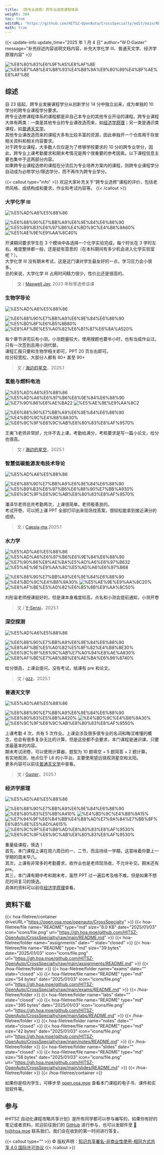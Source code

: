 ```yaml
---
title: （跨专业选修）跨专业选修课程体系
weight: 304
toc: true
editURL: "https://github.com/HITSZ-OpenAuto/CrossSpecialty/edit/main/README.md"
math: true
---
```


{{< update-info update_time="2025 年 1 月 4 日" author="W·D·Gaster" message="补充综述内容说明文档内容，补充大学化学 III、普通天文学、经济学原理内容" >}}

<!--
1. 通过 [Shields.io](https://shields.io/) 生成如下的徽章，标注课程的基本信息。
2. 请根据课程的具体内容增删仓库的子文件夹。子文件夹建议使用小写英文，并且添加 README.md。
3. 关于课程的描述可以不止以下几个方面，酌情增删。
4. hoa.moe 生成本课程对应页面后，请将页面链接复制到 GitHub 仓库的 About/Website 中。
5. 可以在 GitHub 页面的 About/Topics 中为课程添加话题名称。
-->

<div class="img-div hx-mt-4 hx-flex-row hx-justify-start hx-items-center">

![%E8%80%83%E6%9F%A5%E8%AF%BE](https://img.shields.io/badge/%E8%80%83%E6%9F%A5%E8%AF%BE-green)
![%E8%B7%A8%E4%B8%93%E4%B8%9A%E9%80%89%E4%BF%AE%E8%AF%BE](https://img.shields.io/badge/%E8%B7%A8%E4%B8%93%E4%B8%9A%E9%80%89%E4%BF%AE%E8%AF%BE-lightskyblue)

</div>

## 综述

自 23 级起，跨专业发展课程学分从创新学分 14 分中独立出来，成为单独的 10 学分的跨专业课程学分要求。<br>
跨专业选修课程体系的课程都是非自己本专业的其他专业开设的课程。跨专业课程大体有两类：一类是其他专业的专业课改造而来，如[经济学原理](https://hoa.moe/docs/cross-specialty/chem1012/)；另一类是通识类课程，如[普通天文学](https://hoa.moe/docs/cross-specialty/spst1004/)。<br>
其他专业课改造而来的课程大多有比较丰富的资源，因此单独开一个仓库用于存放相关资料和相关内容要求。<br>
对于跨专业课程，大多数人仅仅是为了修够学校要求的 10 分的跨专业学分，因此，跨专业上课考勤要求和期末考情况是两个很重要的参考因素。以下课程信息主要也集中于这两部分内容。<br>
如果跨专业课程选修的课程在分流后为专业培养方案内的课程，则跨专业课程学分自动成为必修学分/限选学分，而不再作为跨专业学分。

{{< callout type="info" >}}
  欢迎大家补充关于“跨专业选修”课程的评价，包括老师风格、成绩构成和要求，作业和考试内容等。
{{< /callout >}}

### 大学化学 III

<div class="img-div hx-mt-4 hx-flex-row hx-justify-start hx-items-center">

![%E5%AD%A6%E5%88%86](https://img.shields.io/badge/%E5%AD%A6%E5%88%86-2-moccasin)

![%E6%88%90%E7%BB%A9%E6%9E%84%E6%88%90](https://img.shields.io/badge/%E6%88%90%E7%BB%A9%E6%9E%84%E6%88%90-gold)
![%E5%B9%B3%E6%97%B6%E4%BD%9C%E4%B8%9A60%](https://img.shields.io/badge/%E5%B9%B3%E6%97%B6%E4%BD%9C%E4%B8%9A-60%25-wheat)
![%E5%AE%9E%E9%AA%8C40%](https://img.shields.io/badge/%E5%AE%9E%E9%AA%8C-40%25-wheat)

</div>

开课期间要求学生在 3 个模块中各选择一个化学实验完成，每个时长在 3 学时左右。难度整体都一般，还是挺有意思的（在本科期间有多少机会进入化学实验室呢？）。<br>
大学化学 III 没有期末考试，这是这门课对学生最友好的一点，学习压力会小很多。<br>
总的来说，大学化学 III 占用时间精力很少，性价比还是很高的。

> 文 / [Maxwell Jay](https://github.com/MaxwellJay256), 2023 年秋季选修该课

### 生物学导论

<div class="img-div hx-mt-4 hx-flex-row hx-justify-start hx-items-center">

![%E5%AD%A6%E5%88%86](https://img.shields.io/badge/%E5%AD%A6%E5%88%86-2-moccasin)

![%E6%88%90%E7%BB%A9%E6%9E%84%E6%88%90](https://img.shields.io/badge/%E6%88%90%E7%BB%A9%E6%9E%84%E6%88%90-gold)
![%E5%B0%8F%E6%B5%8B80%](https://img.shields.io/badge/%E5%B0%8F%E6%B5%8B-80%25-wheat)
![%E8%AF%BE%E5%A0%82%E6%B1%87%E6%8A%A520%](https://img.shields.io/badge/%E8%AF%BE%E5%A0%82%E6%B1%87%E6%8A%A5-20%25-wheat)

</div>

每个章节讲完后有小测，小测题量较大，使用搜题也要半小时，也有当成作业过。<br>
只有一次签到且用小测代替。<br>
课程汇报只要和生物学相关即可，PPT 20 页左右即可。<br>
给分较宽松，大部分人都有 80+ 甚至 90+

> 文 / [海边的星空](https://)，2025.1

### 氢能与燃料电池

<div class="img-div hx-mt-4 hx-flex-row hx-justify-start hx-items-center">

![%E5%AD%A6%E5%88%86](https://img.shields.io/badge/%E5%AD%A6%E5%88%86-1.5-moccasin)
![%E5%AD%A6%E6%97%B6%E6%9E%84%E6%88%90](https://img.shields.io/badge/%E5%AD%A6%E6%97%B6%E6%9E%84%E6%88%90-gold)
![%E7%90%86%E8%AE%BA22](https://img.shields.io/badge/%E7%90%86%E8%AE%BA-22-wheat)
![%E5%AE%9E%E9%AA%8C2](https://img.shields.io/badge/%E5%AE%9E%E9%AA%8C-2-wheat)

![%E6%88%90%E7%BB%A9%E6%9E%84%E6%88%90](https://img.shields.io/badge/%E6%88%90%E7%BB%A9%E6%9E%84%E6%88%90-gold)
![%E4%BD%9C%E4%B8%9A30%](https://img.shields.io/badge/%E4%BD%9C%E4%B8%9A-40%25-wheat)
![%E6%9C%9F%E6%9C%AB%E8%80%83%E8%AF%9570%](https://img.shields.io/badge/%E6%9C%9F%E6%9C%AB%E8%80%83%E8%AF%95-60%25-wheat)

</div>

王夷飞老师非常好，允许不去上课，考勤给满分，考核要求是写一篇小论文，给分也很高。

> 文 / [海边的星空]()，2025.1

### 智慧低碳能源发电技术导论

<div class="img-div hx-mt-4 hx-flex-row hx-justify-start hx-items-center">

![%E5%AD%A6%E5%88%86](https://img.shields.io/badge/%E5%AD%A6%E5%88%86-2-moccasin)

![%E6%88%90%E7%BB%A9%E6%9E%84%E6%88%90](https://img.shields.io/badge/%E6%88%90%E7%BB%A9%E6%9E%84%E6%88%90-gold)
![%E5%B9%B3%E6%97%B6%E6%88%90%E7%BB%A930%](https://img.shields.io/badge/%E5%B9%B3%E6%97%B6%E6%88%90%E7%BB%A9-30%25-wheat)
![%E6%9C%9F%E6%9C%AB%E8%80%83%E8%AF%9570%](https://img.shields.io/badge/%E6%9C%9F%E6%9C%AB%E8%80%83%E8%AF%95-70%25-wheat)

</div>

潘泽华老师总共考勤两次，上课很简单。老师极善良的。<br>
考试开卷，可以把上课 PPT 全部打印出来现场找答案，很轻松能拿到接近满分的成绩。

> 文 / [Caesia-ma](https://github.com/Caesia-ma/),2025.1

### 水力学

<div class="img-div hx-mt-4 hx-flex-row hx-justify-start hx-items-center">

![%E5%AD%A6%E5%88%86](https://img.shields.io/badge/%E5%AD%A6%E5%88%86-2.5-moccasin)
![%E5%AD%A6%E6%97%B6%E6%9E%84%E6%88%90](https://img.shields.io/badge/%E5%AD%A6%E6%97%B6%E6%9E%84%E6%88%90-gold)
![%E7%90%86%E8%AE%BA%E5%AD%A6%E6%97%B632](https://img.shields.io/badge/%E7%90%86%E8%AE%BA%E5%AD%A6%E6%97%B6-32-wheat)
![%E5%AE%9E%E9%AA%8C%E5%AD%A6%E6%97%B68](https://img.shields.io/badge/%E5%AE%9E%E9%AA%8C%E5%AD%A6%E6%97%B6-8-wheat)

![%E6%88%90%E7%BB%A9%E6%9E%84%E6%88%90](https://img.shields.io/badge/%E6%88%90%E7%BB%A9%E6%9E%84%E6%88%90-gold)
![%E4%BD%9C%E4%B8%9A30%](https://img.shields.io/badge/%E4%BD%9C%E4%B8%9A-30%25-wheat)
![%E5%AE%9E%E9%AA%8C20%](https://img.shields.io/badge/%E5%AE%9E%E9%AA%8C-20%25-wheat)
![%E8%AF%BE%E5%A0%82%E6%B5%8B%E9%AA%8C50%](https://img.shields.io/badge/%E8%AF%BE%E5%A0%82%E6%B5%8B%E9%AA%8C-50%25-wheat)

</div>

刘彤宙老师授课挺好的，但是课本身难度较高，点名和小测会提前通知，小测开卷
    
> 文 / [Y-Sensi](https://github.com/Y-Sensi)，2025.1

### 深空探测

<div class="img-div hx-mt-4 hx-flex-row hx-justify-start hx-items-center">

![%E5%AD%A6%E5%88%86](https://img.shields.io/badge/%E5%AD%A6%E5%88%86-2-moccasin)

![%E6%88%90%E7%BB%A9%E6%9E%84%E6%88%90](https://img.shields.io/badge/%E6%88%90%E7%BB%A9%E6%9E%84%E6%88%90-gold)
![%E8%AF%BE%E5%A0%82%E5%8F%82%E4%B8%8E30%](https://img.shields.io/badge/%E8%AF%BE%E5%A0%82%E5%8F%82%E4%B8%8E-30%25-wheat)
![%E6%9C%9F%E6%9C%AB%E7%A0%94%E8%AE%A830%](https://img.shields.io/badge/%E6%9C%9F%E6%9C%AB%E7%A0%94%E8%AE%A8-30%25-wheat)
![%E8%AF%BE%E7%A8%8B%E8%AE%BA%E6%96%8740%](https://img.shields.io/badge/%E8%AF%BE%E7%A8%8B%E8%AE%BA%E6%96%87-40%25-wheat)

</div>

给分很高，上课会提问，没有考试，结课有 pre 和论文。

> 文 / [gzz](https://github.com/gzz677)，2025.1

### 普通天文学

<div class="img-div hx-mt-4 hx-flex-row hx-justify-start hx-items-center">

![%E5%AD%A6%E5%88%86](https://img.shields.io/badge/%E5%AD%A6%E5%88%86-2-moccasin)

![%E6%88%90%E7%BB%A9%E6%9E%84%E6%88%90](https://img.shields.io/badge/%E6%88%90%E7%BB%A9%E6%9E%84%E6%88%90-gold)
![%E8%80%83%E5%8B%A420%](https://img.shields.io/badge/%E8%80%83%E5%8B%A4-20%25-wheat)
![%E4%BD%9C%E4%B8%9A30%](https://img.shields.io/badge/%E4%BD%9C%E4%B8%9A-30%25-wheat)
![%E6%9C%9F%E6%9C%AB%E8%80%83%E8%AF%9550%](https://img.shields.io/badge/%E6%9C%9F%E6%9C%AB%E8%80%83%E8%AF%95-60%25-wheat)

</div>

上课考勤 4 次，共有 5 次作业。上课会涉及很多很专业的名词和晦涩难懂的概念，也会有很多复杂无比的计算，但是这些都不会要求，本门课程是通识课，只要求最基本的内容。<br>
期末考试闭卷，可以使用计算器，题型为 10 题填空 + 5 题简答 + 2 题计算。<br>
有实地观测，地点位于 L8 的小平台。主要使用望远镜观测星空和太阳。<br>
更多内容可以前往[普通天文学](https://hoa.moe/docs/cross-specialty/spst1004/)中查看。

> 文 / [Gaster](https://github.com/WDGaster703)，2025.1

### 经济学原理

<div class="img-div hx-mt-4 hx-flex-row hx-justify-start hx-items-center">

![%E5%AD%A6%E5%88%86](https://img.shields.io/badge/%E5%AD%A6%E5%88%86-4-moccasin)

![%E6%88%90%E7%BB%A9%E6%9E%84%E6%88%90](https://img.shields.io/badge/%E6%88%90%E7%BB%A9%E6%9E%84%E6%88%90-gold)
![%E8%80%83%E5%8B%A410%](https://img.shields.io/badge/%E8%80%83%E5%8B%A4-10%25-wheat)
![%E4%BD%9C%E4%B8%9A15%](https://img.shields.io/badge/%E4%BD%9C%E4%B8%9A-15%25-wheat)
![%E7%94%9F%E6%B4%BB%E4%B8%AD%E7%9A%84%E7%BB%8F%E6%B5%8E%E5%AD%A615%](https://img.shields.io/badge/%E7%94%9F%E6%B4%BB%E4%B8%AD%E7%9A%84%E7%BB%8F%E6%B5%8E%E5%AD%A6-15%25-wheat)
![%E6%9C%9F%E4%B8%AD%E8%80%83%E8%AF%9530%](https://img.shields.io/badge/%E6%9C%9F%E4%B8%AD%E8%80%83%E8%AF%95-30%25-wheat)
![%E6%9C%9F%E6%9C%AB%E8%80%83%E8%AF%9530%](https://img.shields.io/badge/%E6%9C%9F%E6%9C%AB%E8%80%83%E8%AF%95-30%25-wheat)

</div>

重量级课程，慎选！<br>
首先，本门课程上课在周六周日的一、二节，而且持续一学期，这意味着你要上一学期的周末早八。<br>
其次，上课有非常多的考勤要求，收作业也是老师现场收，不允许补交。期末还有 pre。<br>
其三，本门课有期中考和期末考，虽然 PPT 过一遍后考及格不难，但是如果不想花时间复习的慎选。<br>
具体的资料可以前往[经济学原理](https://hoa.moe/docs/cross-specialty/econ2005f/)查看。

## 资料下载

{{< hoa-filetree/container driveURL="https://open.osa.moe/openauto/CrossSpecialty" >}}
  {{< hoa-filetree/file name="README" type="md" size="8.0 KB" date="2025/01/03" icon="icons/file.png" url="https://gh.hoa.moe/github.com/HITSZ-OpenAuto/CrossSpecialty/raw/main/README.md" >}}
  {{< hoa-filetree/folder name="assignments" date="" state="closed" >}}
    {{< hoa-filetree/file name="README" type="md" size="39 bytes" date="2025/01/03" icon="icons/file.png" url="https://gh.hoa.moe/github.com/HITSZ-OpenAuto/CrossSpecialty/raw/main/assignments/README.md" >}}
  {{< /hoa-filetree/folder >}}
  {{< hoa-filetree/folder name="exams" date="" state="closed" >}}
    {{< hoa-filetree/file name="README" type="md" size="54 bytes" date="2025/01/03" icon="icons/file.png" url="https://gh.hoa.moe/github.com/HITSZ-OpenAuto/CrossSpecialty/raw/main/exams/README.md" >}}
  {{< /hoa-filetree/folder >}}
  {{< hoa-filetree/folder name="labs" date="" state="closed" >}}
    {{< hoa-filetree/file name="README" type="md" size="395 bytes" date="2025/01/03" icon="icons/file.png" url="https://gh.hoa.moe/github.com/HITSZ-OpenAuto/CrossSpecialty/raw/main/labs/README.md" >}}
  {{< /hoa-filetree/folder >}}
  {{< hoa-filetree/folder name="notes" date="" state="closed" >}}
    {{< hoa-filetree/file name="README" type="md" size="42 bytes" date="2025/01/03" icon="icons/file.png" url="https://gh.hoa.moe/github.com/HITSZ-OpenAuto/CrossSpecialty/raw/main/notes/README.md" >}}
  {{< /hoa-filetree/folder >}}
  {{< hoa-filetree/folder name="slides" date="" state="closed" >}}
    {{< hoa-filetree/file name="README" type="md" size="58 bytes" date="2025/01/03" icon="icons/file.png" url="https://gh.hoa.moe/github.com/HITSZ-OpenAuto/CrossSpecialty/raw/main/slides/README.md" >}}
  {{< /hoa-filetree/folder >}}
{{< /hoa-filetree/container >}}

如果你是校内学生，可移步至 <a href='https://open.osa.moe/openauto/CrossSpecialty'>open.osa.moe</a> 查看本门课程的电子书、课件和实验软件等。

## 参与

《HITSZ 自动化课程攻略共享计划》是所有同学都可以参与编写的，如果你有好的笔记或者资料，欢迎前往我们的 [GitHub](https://github.com/HITSZ-OpenAuto) 进行参与，也可以发邮件至 [📮hi@hoa.moe](mailto:hi@hoa.moe) 联系我们，我们会在收到的第一时间进行答复。

{{< callout type="" >}}
  © 版权声明：[知识共享署名-非商业性使用-相同方式共享 4.0 国际许可协议](https://creativecommons.org/licenses/by-nc-sa/4.0/)
{{< /callout >}}

